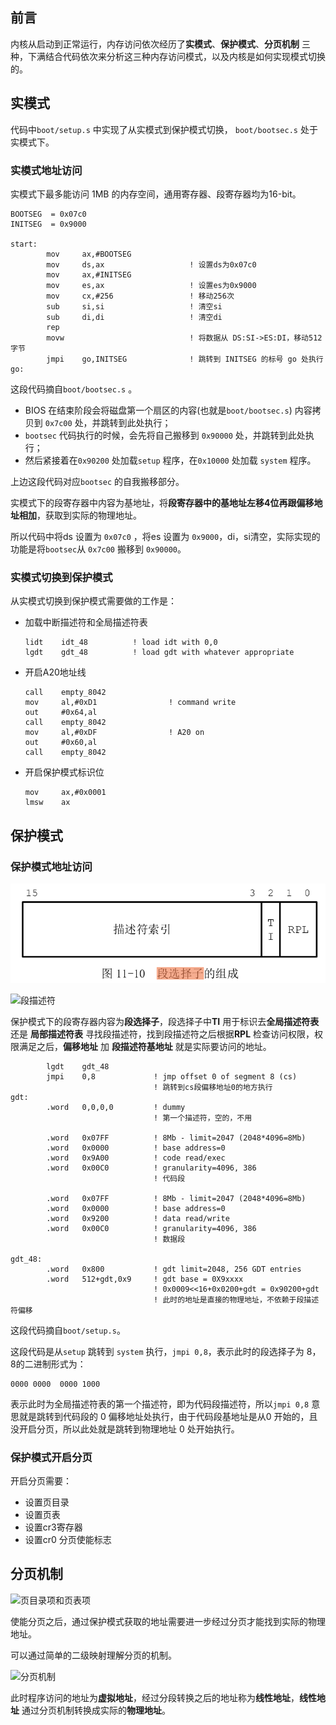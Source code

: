 ## 前言

内核从启动到正常运行，内存访问依次经历了**实模式**、**保护模式**、**分页机制** 三种，下满结合代码依次来分析这三种内存访问模式，以及内核是如何实现模式切换的。



## 实模式

代码中`boot/setup.s` 中实现了从实模式到保护模式切换， `boot/bootsec.s` 处于实模式下。



### 实模式地址访问

实模式下最多能访问 1MB 的内存空间，通用寄存器、段寄存器均为16-bit。

```assembly
BOOTSEG  = 0x07c0
INITSEG  = 0x9000

start:
        mov     ax,#BOOTSEG
        mov     ds,ax					! 设置ds为0x07c0
        mov     ax,#INITSEG
        mov     es,ax					! 设置es为0x9000
        mov     cx,#256					! 移动256次
        sub     si,si					! 清空si
        sub     di,di					! 清空di
        rep 
        movw                            ! 将数据从 DS:SI->ES:DI，移动512字节
        jmpi    go,INITSEG              ! 跳转到 INITSEG 的标号 go 处执行
go:
```

这段代码摘自`boot/bootsec.s` 。



* BIOS 在结束阶段会将磁盘第一个扇区的内容(也就是`boot/bootsec.s`)  内容拷贝到 `0x7c00` 处，并跳转到此处执行；
* `bootsec` 代码执行的时候，会先将自己搬移到 `0x90000` 处，并跳转到此处执行；
* 然后紧接着在`0x90200` 处加载`setup` 程序，在`0x10000` 处加载 `system` 程序。

上边这段代码对应`bootsec` 的自我搬移部分。



实模式下的段寄存器中内容为基地址，将**段寄存器中的基地址左移4位再跟偏移地址相加**，获取到实际的物理地址。

所以代码中将ds 设置为 `0x07c0` ，将es 设置为 `0x9000`，di，si清空，实际实现的功能是将`bootsec`从 `0x7c00` 搬移到 `0x90000`。



### 实模式切换到保护模式

从实模式切换到保护模式需要做的工作是：

* 加载中断描述符和全局描述符表

  ```assembly
  lidt    idt_48          ! load idt with 0,0
  lgdt    gdt_48          ! load gdt with whatever appropriate
  ```

* 开启A20地址线

  ```assembly
  call    empty_8042
  mov     al,#0xD1                ! command write
  out     #0x64,al
  call    empty_8042
  mov     al,#0xDF                ! A20 on
  out     #0x60,al
  call    empty_8042
  ```

* 开启保护模式标识位

  ```assembly
  mov     ax,#0x0001
  lmsw    ax
  ```



## 保护模式

### 保护模式地址访问

![段选择子](./Pictures/段选择子.png)



![段描述符](/home/rivsidn/gitHub/linux-0.11/Discovery/Pictures/段描述符.png)



保护模式下的段寄存器内容为**段选择子**，段选择子中**TI** 用于标识去**全局描述符表** 还是 **局部描述符表** 寻找段描述符，找到段描述符之后根据**RPL** 检查访问权限，权限满足之后，**偏移地址** 加 **段描述符基地址** 就是实际要访问的地址。



```assembly
        lgdt    gdt_48
        jmpi    0,8             ! jmp offset 0 of segment 8 (cs)
                                ! 跳转到cs段偏移地址0的地方执行
gdt:
        .word   0,0,0,0         ! dummy
                                ! 第一个描述符，空的，不用

        .word   0x07FF          ! 8Mb - limit=2047 (2048*4096=8Mb)
        .word   0x0000          ! base address=0
        .word   0x9A00          ! code read/exec
        .word   0x00C0          ! granularity=4096, 386
                                ! 代码段

        .word   0x07FF          ! 8Mb - limit=2047 (2048*4096=8Mb)
        .word   0x0000          ! base address=0
        .word   0x9200          ! data read/write
        .word   0x00C0          ! granularity=4096, 386
                                ! 数据段

gdt_48:
        .word   0x800           ! gdt limit=2048, 256 GDT entries
        .word   512+gdt,0x9     ! gdt base = 0X9xxxx
                                ! 0x0009<<16+0x0200+gdt = 0x90200+gdt
                                ! 此时的地址是直接的物理地址，不依赖于段描述符偏移 
```

这段代码摘自`boot/setup.s`。

这段代码是从`setup` 跳转到 `system` 执行，`jmpi 0,8`，表示此时的段选择子为 8，8的二进制形式为：

```assembly
0000 0000  0000 1000
```

表示此时为全局描述符表的第一个描述符，即为代码段描述符，所以`jmpi 0,8` 意思就是跳转到代码段的 0 偏移地址处执行，由于代码段基地址是从0 开始的，且没开启分页，所以此处就是跳转到物理地址 0 处开始执行。



### 保护模式开启分页

开启分页需要：

* 设置页目录
* 设置页表
* 设置cr3寄存器
* 设置cr0 分页使能标志



## 分页机制

![页目录项和页表项](/home/rivsidn/gitHub/linux-0.11/Discovery/Pictures/页目录项和页表项.png)



使能分页之后，通过保护模式获取的地址需要进一步经过分页才能找到实际的物理地址。

可以通过简单的二级映射理解分页的机制。

![分页机制](/home/rivsidn/gitHub/linux-0.11/Discovery/Pictures/分页机制.png)



此时程序访问的地址为**虚拟地址**，经过分段转换之后的地址称为**线性地址**，**线性地址** 通过分页机制转换成实际的**物理地址**。